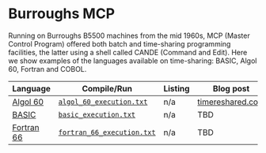 # Burroughs MCP

Running on Burroughs B5500 machines from the mid 1960s, MCP (Master
Control Program) offered both batch and time-sharing programming
facilities, the latter using a shell called CANDE (Command and Edit).
Here we show examples of the languages available on time-sharing:
BASIC, Algol 60, Fortran and COBOL.

| Language                          | Compile/Run                          | Listing                              | Blog post                                  |
|-----------------------------------|--------------------------------------|--------------------------------------|--------------------------------------------|
| [Algol 60](<../../programs/Algol 60/tpk_mcp.a60>) | [`algol_60_execution.txt`](algol_60_execution.txt) | n/a | [timereshared.com](https://timereshared.com/mcp-algol/) |
| [BASIC](../../programs/BASIC/tpk_4th_ed.bas) | [`basic_execution.txt`](basic_execution.txt) | n/a | TBD |
| [Fortran 66](<../../programs/Fortran 66/tpk_mcp.for>) | [`fortran_66_execution.txt`](fortran_66_execution.txt) | n/a | TBD |
